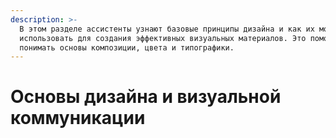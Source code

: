 ```yaml
---
description: >-
  В этом разделе ассистенты узнают базовые принципы дизайна и как их можно
  использовать для создания эффективных визуальных материалов. Это поможет им
  понимать основы композиции, цвета и типографики.
---
```


# Основы дизайна и визуальной коммуникации

